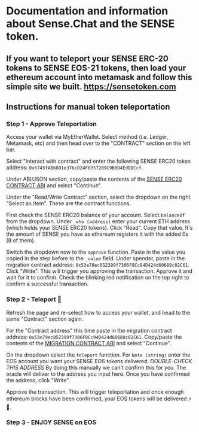 # Documentation and information about Sense.Chat and the SENSE token.

## If you want to teleport your SENSE ERC-20 tokens to SENSE EOS-21 tokens, then load your ethereum account into metamask and follow this simple site we built. https://sensetoken.com

## Instructions for manual token teleportation

### Step 1 - Approve Teleportation
Access your wallet via MyEtherWallet. Select method (i.e. Ledger, Metamask, etc) and then head over to the "CONTRACT" section on the left bar.

Select "Interact with contract" and enter the following SENSE ERC20 token address: `0x6745fAB6801e376cD24F03572B9C9B0D4EdDDCcf`.

Under ABI/JSON section, copy/paste the contents of the [SENSE ERC20 CONTRACT ABI](senseToken.abi) and select "Continue".

Under the "Read/Write Contract" section, select the dropdown on the right "Select an Item". These are the contract functions.

First check the SENSE ERC20 balance of your account. Select `balanceOf` from the dropdown. Under `_who (address)` enter your current ETH address (which holds your SENSE ERC20 tokens). Click "Read". Copy that value. It's the amount of SENSE you have as ethereum registers it with the added 0s (8 of them).

Switch the dropdown now to the `approve` function. Paste in the value you copied in the step before to the `_value` field. Under spender, paste in the migration contract address: `0x53e79ec852399f7306F8Cc94D424d60688c02C61`. Click "Write". This will trigger you approving the transaction. Approve it and wait for it to confirm. Check the blinking red notification on the top right to confirm a successful transaction.

### Step 2 - Teleport 🚀
Refresh the page and re-select how to access your wallet, and head to the same "Contract" section again.

For the "Contract address" this time paste in the migration contract address: `0x53e79ec852399f7306F8Cc94D424d60688c02C61`. Copy/paste the contents of the [MIGRATION CONTRACT ABI](migration.abi) and select "Continue".

On the dropdown select the `teleport` function. For `Note (string)` enter the EOS account you want your SENSE EOS tokens delivered. *DOUBLE-CHECK THIS ADDRESS* By doing this manually we can't confirm this for you. The oracle will deliver to the address you input here. Once you have confirmed the address, click "Write".

Approve the transaction. This will trigger teleportation and once enough ethereum blocks have been confirmed, your EOS tokens will be delivered ⚡ 🚀.

### Step 3 - ENJOY SENSE on EOS

